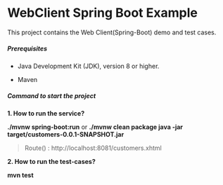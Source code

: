 # WebClient Spring Boot Example

This project contains the Web Client(Spring-Boot) demo and test cases.

##### Prerequisites

* Java Development Kit (JDK), version 8 or higher.

* Maven


##### Command to start the project

**1. How to run the service?**

**./mvnw spring-boot:run**
or
**./mvnw clean package
java -jar target/customers-0.0.1-SNAPSHOT.jar**
> Route() : http://localhost:8081/customers.xhtml

**2. How to run the test-cases?**

**mvn test**